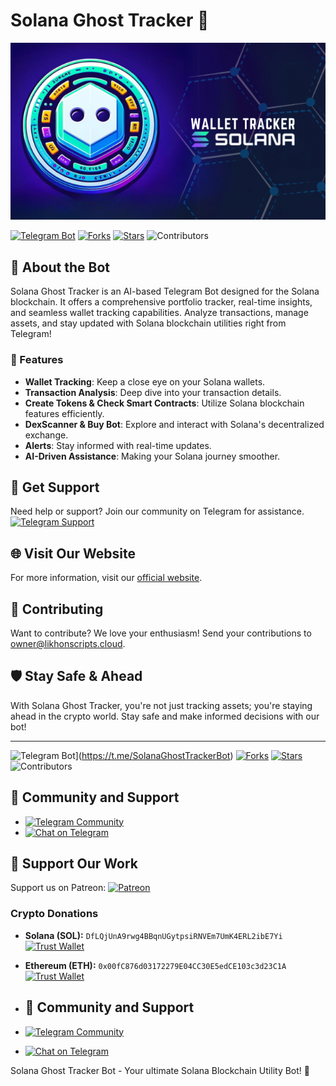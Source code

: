 # Solana Ghost Tracker 👻

![Solana Ghost Tracker Banner](https://raw.githubusercontent.com/LikhonScripts/SolanaGhostTrackerBot/main/IMG_8677.png)

[![Telegram Bot](https://img.shields.io/badge/Telegram-Bot-blue?style=for-the-badge&logo=telegram)](https://t.me/SolanaGhostTrackerBot)
[![Forks](https://img.shields.io/github/forks/LikhonScripts/SolanaGhostTrackerBot?style=flat-square&label=Forks)](https://github.com/LikhonScripts/SolanaGhostTrackerBot/network/members)
[![Stars](https://img.shields.io/github/stars/LikhonScripts/SolanaGhostTrackerBot?style=flat-square&label=Stars)](https://github.com/LikhonScripts/SolanaGhostTrackerBot/stargazers)
![Contributors](https://img.shields.io/github/contributors/LikhonScripts/SolanaGhostTrackerBot?color=green&style=flat-square)

## 🚀 About the Bot
Solana Ghost Tracker is an AI-based Telegram Bot designed for the Solana blockchain. It offers a comprehensive portfolio tracker, real-time insights, and seamless wallet tracking capabilities. Analyze transactions, manage assets, and stay updated with Solana blockchain utilities right from Telegram!

### 🌟 Features
- **Wallet Tracking**: Keep a close eye on your Solana wallets.
- **Transaction Analysis**: Deep dive into your transaction details.
- **Create Tokens & Check Smart Contracts**: Utilize Solana blockchain features efficiently.
- **DexScanner & Buy Bot**: Explore and interact with Solana's decentralized exchange.
- **Alerts**: Stay informed with real-time updates.
- **AI-Driven Assistance**: Making your Solana journey smoother.

## 💬 Get Support
Need help or support? Join our community on Telegram for assistance.
[![Telegram Support](https://img.shields.io/badge/Telegram-LikhonScripts-green?style=flat-square&logo=telegram)](https://t.me/LikhonScripts)

## 🌐 Visit Our Website
For more information, visit our [official website](https://likhonscripts.cloud).

## 🤝 Contributing
Want to contribute? We love your enthusiasm! Send your contributions to owner@likhonscripts.cloud.

## 🛡️ Stay Safe & Ahead
With Solana Ghost Tracker, you're not just tracking assets; you're staying ahead in the crypto world. Stay safe and make informed decisions with our bot!

---

![Telegram Bot](https://img.shields.io/badge/Telegram-Bot-blue?style=for-the-badge&logo=telegram)](https://t.me/SolanaGhostTrackerBot)
[![Forks](https://img.shields.io/github/forks/LikhonScripts/SolanaGhostTrackerBot?style=flat-square&label=Forks)](https://github.com/LikhonScripts/SolanaGhostTrackerBot/network/members)
[![Stars](https://img.shields.io/github/stars/LikhonScripts/SolanaGhostTrackerBot?style=flat-square&label=Stars)](https://github.com/LikhonScripts/SolanaGhostTrackerBot/stargazers)
![Contributors](https://img.shields.io/github/contributors/LikhonScripts/SolanaGhostTrackerBot?color=green&style=flat-square)

## 💬 Community and Support
- [![Telegram Community](https://img.shields.io/badge/Community-Telegram-blue?style=flat-square&logo=telegram)](https://t.me/LikhonScripts)
- [![Chat on Telegram](https://img.shields.io/badge/Chat-Telegram-blue?style=flat-square&logo=telegram)](https://t.me/ScriptsChats)

## 🤝 Support Our Work
Support us on Patreon:
[![Patreon](https://img.shields.io/badge/donate-Patreon-orange.svg?style=flat-square&logo=patreon)](https://www.patreon.com/LikhonScripts)

### Crypto Donations
- **Solana (SOL):** `DfLQjUnA9rwg4BBqnUGytpsiRNVEm7UmK4ERL2ibE7Yi` [![Trust Wallet](https://img.shields.io/badge/Pay-SOL-blueviolet?style=flat-square)](https://link.trustwallet.com/send?asset=c501&address=DfLQjUnA9rwg4BBqnUGytpsiRNVEm7UmK4ERL2ibE7Yi)
- **Ethereum (ETH):** `0x00fC876d03172279E04CC30E5edCE103c3d23C1A` [![Trust Wallet](https://img.shields.io/badge/Pay-ETH-blueviolet?style=flat-square)](https://link.trustwallet.com/send?asset=c60&address=0x00fC876d03172279E04CC30E5edCE103c3d23C1A)

- ## 💬 Community and Support
- [![Telegram Community](https://img.shields.io/badge/Community-Telegram-blue?style=flat-square&logo=telegram)](https://t.me/LikhonScripts)
- [![Chat on Telegram](https://img.shields.io/badge/Chat-Telegram-blue?style=flat-square&logo=telegram)](https://t.me/ScriptsChats)


Solana Ghost Tracker Bot - Your ultimate Solana Blockchain Utility Bot! 🚀

